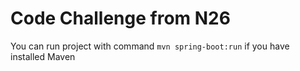 # Code Challenge from N26

You can run project with command `mvn spring-boot:run` if you have installed Maven
